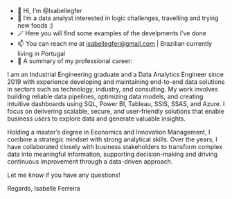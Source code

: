 - 👋 Hi, I’m @Isabellegfer
- 👀 I’m a data analyst interested in logic challenges, travelling and trying new foods :)
- 🪄 Here you will find some examples of the develpments i've done
- 📫 You can reach me at isabellegfer@gmail.com | Brazilian currently living in Portugal
- 📝 A summary of my professional career:

I am an Industrial Engineering graduate and a Data Analytics Engineer since 2019 with experience developing and maintaining end-to-end data solutions in sectors such as technology, industry, and consulting. My work involves building reliable data pipelines, optimizing data models, and creating intuitive dashboards using SQL, Power BI, Tableau, SSIS, SSAS, and Azure. I focus on delivering scalable, secure, and user-friendly solutions that enable business users to explore data and generate valuable insights.

Holding a master’s degree in Economics and Innovation Management, I combine a strategic mindset with strong analytical skills. Over the years, I have collaborated closely with business stakeholders to transform complex data into meaningful information, supporting decision-making and driving continuous improvement through a data-driven approach.

Let me know if you have any questions!

Regards,
Isabelle Ferreira

<!---
Isabellegfer/Isabellegfer is a ✨ special ✨ repository because its `README.md` (this file) appears on your GitHub profile.
You can click the Preview link to take a look at your changes.
--->
